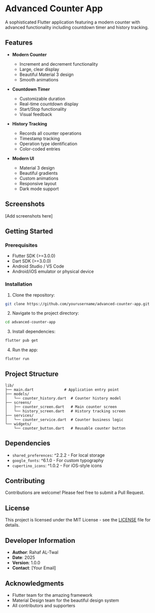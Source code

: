 # Advanced Counter App

A sophisticated Flutter application featuring a modern counter with advanced functionality including countdown timer and history tracking.

## Features

- **Modern Counter**
  - Increment and decrement functionality
  - Large, clear display
  - Beautiful Material 3 design
  - Smooth animations

- **Countdown Timer**
  - Customizable duration
  - Real-time countdown display
  - Start/Stop functionality
  - Visual feedback

- **History Tracking**
  - Records all counter operations
  - Timestamp tracking
  - Operation type identification
  - Color-coded entries

- **Modern UI**
  - Material 3 design
  - Beautiful gradients
  - Custom animations
  - Responsive layout
  - Dark mode support

## Screenshots

[Add screenshots here]

## Getting Started

### Prerequisites

- Flutter SDK (>=3.0.0)
- Dart SDK (>=3.0.0)
- Android Studio / VS Code
- Android/iOS emulator or physical device

### Installation

1. Clone the repository:
```bash
git clone https://github.com/yourusername/advanced-counter-app.git
```

2. Navigate to the project directory:
```bash
cd advanced-counter-app
```

3. Install dependencies:
```bash
flutter pub get
```

4. Run the app:
```bash
flutter run
```

## Project Structure

```
lib/
├── main.dart              # Application entry point
├── models/
│   └── counter_history.dart  # Counter history model
├── screens/
│   ├── counter_screen.dart   # Main counter screen
│   └── history_screen.dart   # History tracking screen
├── services/
│   └── counter_service.dart  # Counter business logic
└── widgets/
    └── counter_button.dart   # Reusable counter button
```

## Dependencies

- `shared_preferences`: ^2.2.2 - For local storage
- `google_fonts`: ^6.1.0 - For custom typography
- `cupertino_icons`: ^1.0.2 - For iOS-style icons

## Contributing

Contributions are welcome! Please feel free to submit a Pull Request.

## License

This project is licensed under the MIT License - see the [LICENSE](LICENSE) file for details.

## Developer Information

- **Author**: Rahaf AL-Twal
- **Date**: 2025
- **Version**: 1.0.0
- **Contact**: [Your Email]

## Acknowledgments

- Flutter team for the amazing framework
- Material Design team for the beautiful design system
- All contributors and supporters
